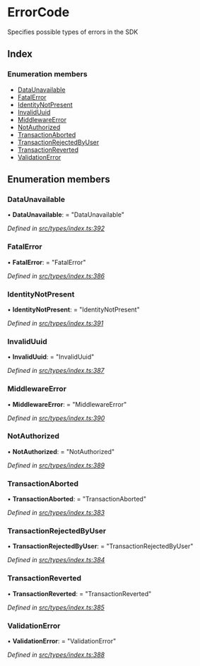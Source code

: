 # ErrorCode

Specifies possible types of errors in the SDK

## Index

### Enumeration members

* [DataUnavailable](errorcode.md#dataunavailable)
* [FatalError](errorcode.md#fatalerror)
* [IdentityNotPresent](errorcode.md#identitynotpresent)
* [InvalidUuid](errorcode.md#invaliduuid)
* [MiddlewareError](errorcode.md#middlewareerror)
* [NotAuthorized](errorcode.md#notauthorized)
* [TransactionAborted](errorcode.md#transactionaborted)
* [TransactionRejectedByUser](errorcode.md#transactionrejectedbyuser)
* [TransactionReverted](errorcode.md#transactionreverted)
* [ValidationError](errorcode.md#validationerror)

## Enumeration members

### DataUnavailable

• **DataUnavailable**: = "DataUnavailable"

_Defined in_ [_src/types/index.ts:392_](https://github.com/PolymathNetwork/polymesh-sdk/blob/5b409784/src/types/index.ts#L392)

### FatalError

• **FatalError**: = "FatalError"

_Defined in_ [_src/types/index.ts:386_](https://github.com/PolymathNetwork/polymesh-sdk/blob/5b409784/src/types/index.ts#L386)

### IdentityNotPresent

• **IdentityNotPresent**: = "IdentityNotPresent"

_Defined in_ [_src/types/index.ts:391_](https://github.com/PolymathNetwork/polymesh-sdk/blob/5b409784/src/types/index.ts#L391)

### InvalidUuid

• **InvalidUuid**: = "InvalidUuid"

_Defined in_ [_src/types/index.ts:387_](https://github.com/PolymathNetwork/polymesh-sdk/blob/5b409784/src/types/index.ts#L387)

### MiddlewareError

• **MiddlewareError**: = "MiddlewareError"

_Defined in_ [_src/types/index.ts:390_](https://github.com/PolymathNetwork/polymesh-sdk/blob/5b409784/src/types/index.ts#L390)

### NotAuthorized

• **NotAuthorized**: = "NotAuthorized"

_Defined in_ [_src/types/index.ts:389_](https://github.com/PolymathNetwork/polymesh-sdk/blob/5b409784/src/types/index.ts#L389)

### TransactionAborted

• **TransactionAborted**: = "TransactionAborted"

_Defined in_ [_src/types/index.ts:383_](https://github.com/PolymathNetwork/polymesh-sdk/blob/5b409784/src/types/index.ts#L383)

### TransactionRejectedByUser

• **TransactionRejectedByUser**: = "TransactionRejectedByUser"

_Defined in_ [_src/types/index.ts:384_](https://github.com/PolymathNetwork/polymesh-sdk/blob/5b409784/src/types/index.ts#L384)

### TransactionReverted

• **TransactionReverted**: = "TransactionReverted"

_Defined in_ [_src/types/index.ts:385_](https://github.com/PolymathNetwork/polymesh-sdk/blob/5b409784/src/types/index.ts#L385)

### ValidationError

• **ValidationError**: = "ValidationError"

_Defined in_ [_src/types/index.ts:388_](https://github.com/PolymathNetwork/polymesh-sdk/blob/5b409784/src/types/index.ts#L388)

